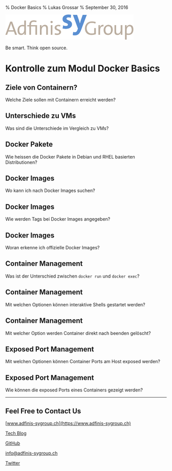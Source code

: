 % Docker Basics
% Lukas Grossar
% September 30, 2016

![](static/adfinis_sygroup_logo.png)

Be smart. Think open source.

# Kontrolle zum Modul Docker Basics

## Ziele von Containern?

Welche Ziele sollen mit Containern erreicht werden?

## Unterschiede zu VMs

Was sind die Unterschiede im Vergleich zu VMs?

## Docker Pakete

Wie heissen die Docker Pakete in Debian und RHEL basierten Distributionen?

## Docker Images

Wo kann ich nach Docker Images suchen?

## Docker Images

Wie werden Tags bei Docker Images angegeben?

## Docker Images

Woran erkenne ich offizielle Docker Images?

## Container Management

Was ist der Unterschied zwischen `docker run` und `docker exec`?

## Container Management

Mit welchen Optionen können interaktive Shells gestartet werden?

## Container Management

Mit welcher Option werden Container direkt nach beenden gelöscht?

## Exposed Port Management

Mit welchen Optionen können Container Ports am Host exposed werden?

## Exposed Port Management

Wie können die exposed Ports eines Containers gezeigt werden?

---

## Feel Free to Contact Us

[www.adfinis-sygroup.ch](https://www.adfinis-sygroup.ch)

[Tech Blog](https://www.adfinis-sygroup.ch/blog)

[GitHub](https://github.com/adfinis-sygroup)

<info@adfinis-sygroup.ch>

[Twitter](https://twitter.com/adfinissygroup)
